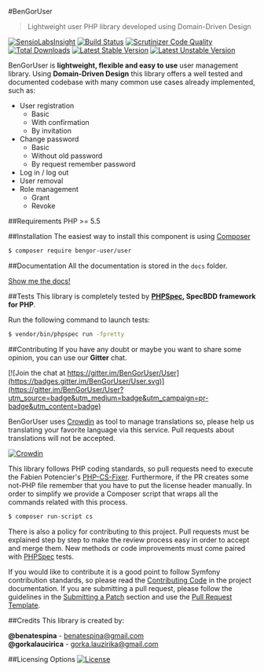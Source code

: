#BenGorUser
> Lightweight user PHP library developed using Domain-Driven Design

[![SensioLabsInsight](https://insight.sensiolabs.com/projects/8e36cc04-117a-4448-9cf7-1bedadfbbc59/mini.png)](https://insight.sensiolabs.com/projects/8e36cc04-117a-4448-9cf7-1bedadfbbc59)
[![Build Status](https://travis-ci.org/BenGorUser/User.svg?branch=master)](https://travis-ci.org/BenGorUser/User)
[![Scrutinizer Code Quality](https://scrutinizer-ci.com/g/BenGorUser/User/badges/quality-score.png?b=master)](https://scrutinizer-ci.com/g/BenGorUser/User/?branch=master)
[![Total Downloads](https://poser.pugx.org/bengor-user/user/downloads)](https://packagist.org/packages/bengor-user/user)
[![Latest Stable Version](https://poser.pugx.org/bengor-user/user/v/stable.svg)](https://packagist.org/packages/bengor-user/user)
[![Latest Unstable Version](https://poser.pugx.org/bengor-user/user/v/unstable.svg)](https://packagist.org/packages/bengor-user/user)

BenGorUser is **lightweight, flexible and easy to use** user management library. Using **Domain-Driven Design**
this library offers a well tested and documented codebase with many common use cases already implemented, such as:
 
 * User registration
    * Basic
    * With confirmation
    * By invitation
 * Change password
    * Basic
    * Without old password
    * By request remember password
 * Log in / log out
 * User removal
 * Role management
    * Grant
    * Revoke

##Requirements
PHP >= 5.5

##Installation
The easiest way to install this component is using [Composer][6]
```bash
$ composer require bengor-user/user
```

##Documentation
All the documentation is stored in the `docs` folder.

[Show me the docs!](docs/index.md)

##Tests
This library is completely tested by **[PHPSpec][1], SpecBDD framework for PHP**.

Run the following command to launch tests:
```bash
$ vendor/bin/phpspec run -fpretty
```

##Contributing
If you have any doubt or maybe you want to share some opinion, you can use our **Gitter** chat.

[![Join the chat at https://gitter.im/BenGorUser/User](https://badges.gitter.im/BenGorUser/User.svg)](https://gitter.im/BenGorUser/User?utm_source=badge&utm_medium=badge&utm_campaign=pr-badge&utm_content=badge)

BenGorUser uses [Crowdin][7] as tool to manage translations so, please help us translating your favorite language
via this service. Pull requests about translations will not be accepted.

[![Crowdin](https://d322cqt584bo4o.cloudfront.net/bengoruser/localized.svg)](https://crowdin.com/project/bengoruser)

This library follows PHP coding standards, so pull requests need to execute the Fabien Potencier's [PHP-CS-Fixer][5].
Furthermore, if the PR creates some not-PHP file remember that you have to put the license header manually. In order
to simplify we provide a Composer script that wraps all the commands related with this process.
```bash
$ composer run-script cs
```

There is also a policy for contributing to this project. Pull requests must be explained step by step to make the
review process easy in order to accept and merge them. New methods or code improvements must come paired with
[PHPSpec][1] tests.

If you would like to contribute it is a good point to follow Symfony contribution standards, so please read the
[Contributing Code][2] in the project documentation. If you are submitting a pull request, please follow the guidelines
in the [Submitting a Patch][3] section and use the [Pull Request Template][4].

##Credits
This library is created by:
>
**@benatespina** - [benatespina@gmail.com](mailto:benatespina@gmail.com)<br>
**@gorkalaucirica** - [gorka.lauzirika@gmail.com](mailto:gorka.lauzirika@gmail.com)

##Licensing Options
[![License](https://poser.pugx.org/bengor-user/user/license.svg)](https://github.com/BenGorUser/User/blob/master/LICENSE)

[1]: http://www.phpspec.net/
[2]: http://symfony.com/doc/current/contributing/code/index.html
[3]: http://symfony.com/doc/current/contributing/code/patches.html#check-list
[4]: http://symfony.com/doc/current/contributing/code/patches.html#make-a-pull-request
[5]: http://cs.sensiolabs.org/
[6]: http://getcomposer.org
[7]: https://crowdin.com/
